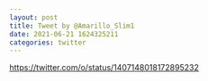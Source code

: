 ```yaml
--- 
layout: post 
title: Tweet by @Amarillo_Slim1 
date: 2021-06-21 1624325211 
categories: twitter 
--- 
```

https://twitter.com/o/status/1407148018172895232